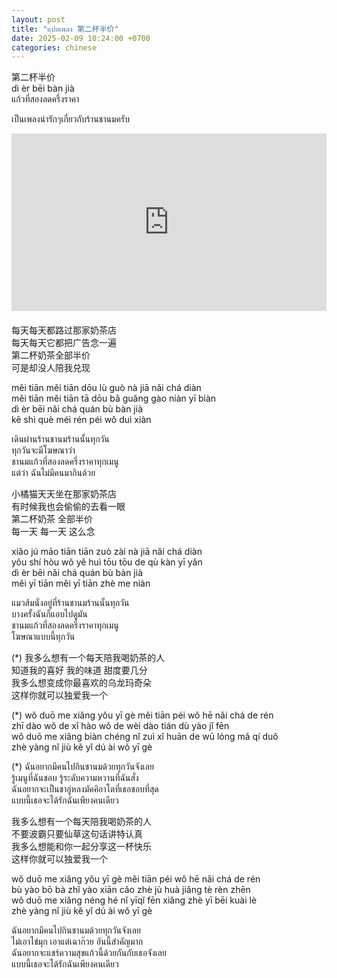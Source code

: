 ```yaml
---
layout: post
title: "แปลเพลง 第二杯半价"
date: 2025-02-09 10:24:00 +0700
categories: chinese
---
```


第二杯半价  
dì èr bēi bàn jià  
แก้วที่สองลดครึ่งราคา

เป็นเพลงน่ารักๆเกี่ยวกับร้านชานมครับ  


<div style="display: flex; justify-content: center; margin-bottom: 20px">
  <iframe style="aspect-ratio: 16 / 9; width: 100% !important;" src="https://www.youtube.com/embed/heg6IYDx2NA?si=ZP_SJYdqvKg6xr9U" title="YouTube video player" frameborder="0" allow="accelerometer; autoplay; clipboard-write; encrypted-media; gyroscope; picture-in-picture; web-share" referrerpolicy="strict-origin-when-cross-origin" allowfullscreen></iframe>
</div>

每天每天都路过那家奶茶店  
每天每天它都把广告念一遍  
第二杯奶茶全部半价  
可是却没人陪我兑现

měi tiān měi tiān dōu lù guò nà jiā nǎi chá diàn  
měi tiān měi tiān tā dōu bǎ guǎng gào niàn yī biàn  
dì èr bēi nǎi chá quán bù bàn jià  
kě shì què méi rén péi wǒ duì xiàn

เดินผ่านร้านชานมร้านนั้นทุกวัน  
ทุกวันจะมีโฆษณาว่า  
ชานมแก้วที่สองลดครึ่งราคาทุกเมนู  
แต่ว่า ฉันไม่มีคนมากินด้วย

小橘猫天天坐在那家奶茶店  
有时候我也会偷偷的去看一眼  
第二杯奶茶 全部半价  
每一天 每一天 这么念

xiǎo jú māo tiān tiān zuò zài nà jiā nǎi chá diàn  
yǒu shí hòu wǒ yě huì tōu tōu de qù kàn yī yǎn  
dì èr bēi nǎi chá quán bù bàn jià  
měi yī tiān měi yī tiān zhè me niàn

แมวส้มนั่งอยู่ที่ร้านชานมร้านนั้นทุกวัน  
บางครั้งฉันก็แอบไปดูมัน  
ชานมแก้วที่สองลดครึ่งราคาทุกเมนู  
โฆษณาแบบนี้ทุกวัน

(*) 我多么想有一个每天陪我喝奶茶的人  
知道我的喜好 我的味道 甜度要几分  
我多么想变成你最喜欢的乌龙玛奇朵  
这样你就可以独爱我一个

(*) wǒ duō me xiǎng yǒu yī gè měi tiān péi wǒ hē nǎi chá de rén  
zhī dào wǒ de xǐ hào wǒ de wèi dào tián dù yào jǐ fēn  
wǒ duō me xiǎng biàn chéng nǐ zuì xǐ huān de wū lóng mǎ qí duǒ  
zhè yàng nǐ jiù kě yǐ dú ài wǒ yī gè

(*) ฉันอยากมีคนไปกินชานมด้วยทุกวันจังเลย  
รู้เมนูที่ฉันชอบ รู้ระดับความหวานที่ฉันสั่ง  
ฉันอยากจะเป็นชาอู่หลงมัคคิอาโตที่เธอชอบที่สุด  
แบบนี้เธอจะได้รักฉันเพียงคนเดียว

我多么想有一个每天陪我喝奶茶的人  
不要波霸只要仙草这句话讲特认真  
我多么想能和你一起分享这一杯快乐  
这样你就可以独爱我一个

wǒ duō me xiǎng yǒu yī gè měi tiān péi wǒ hē nǎi chá de rén  
bù yào bō bà zhǐ yào xiān cǎo zhè jù huà jiǎng tè rèn zhēn  
wǒ duō me xiǎng néng hé nǐ yīqǐ fēn xiǎng zhè yī bēi kuài lè  
zhè yàng nǐ jiù kě yǐ dú ài wǒ yī gè

ฉันอยากมีคนไปกินชานมด้วยทุกวันจังเลย  
ไม่เอาไข่มุก เอาแต่เฉาก๊วย อันนี้สำคัญมาก  
ฉันอยากจะแชร์ความสุขแก้วนี้ด้วยกันกับเธอจังเลย  
แบบนี้เธอจะได้รักฉันเพียงคนเดียว
